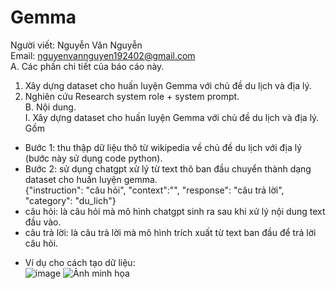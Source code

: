 # Gemma
Người viết: Nguyễn Văn Nguyễn  <br>
Email: nguyenvannguyen192402@gmail.com  <br>
A. Các phần chi tiết của báo cáo này. <br>
1. Xây dựng dataset cho huấn luyện Gemma với chủ đề du lịch và địa lý. <br>
2. Nghiên cứu Research system role + system prompt.<br>
B. Nội dung.<br>
I. Xây dựng dataset cho huấn luyện Gemma với chủ đề du lịch và địa lý.<br>
Gồm<br>
- Bước 1: thu thập dữ liệu thô từ wikipedia về chủ đề du lịch với địa lý (bước này sử dụng code python).<br>
- Bước 2: sử dụng chatgpt xử lý từ text thô ban đầu chuyển thành dạng dataset cho huấn luyện gemma.<br>
{"instruction": "câu hỏi", "context":"", "response": "câu trả lời", "category": "du_lich"}<br>
- câu hỏi: là câu hỏi mà mô hình chatgpt sinh ra sau khi xử lý nội dung text đầu vào.<br>
- câu trả lời: là câu trả lời mà mô hình trích xuất từ text ban đầu để trả lời câu hỏi.<br>
* Ví dụ cho cách tạo dữ liệu:<br>
![image](https://drive.google.com/file/d/1a07Vt3bldL54ohkTxsWfcPfHtgkpUaxX/view?usp=sharing)
![Ảnh minh họa]([hinh-anh.jpg](https://www.google.com/url?sa=i&url=https%3A%2F%2Fwww.scientificamerican.com%2Farticle%2Fthe-surprising-story-of-how-peaches-became-an-icon-of-the-u-s-southeast%2F&psig=AOvVaw2tx1ZKDh2vaAqtdrUNIeYp&ust=1737528619440000&source=images&cd=vfe&opi=89978449&ved=0CBAQjRxqFwoTCKil6tKchosDFQAAAAAdAAAAABAE))
